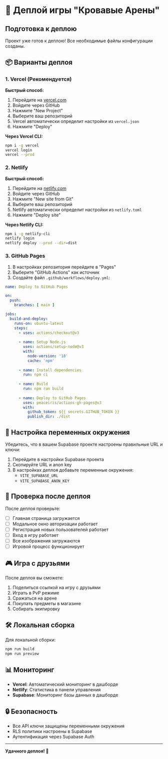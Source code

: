 # 🚀 Деплой игры "Кровавые Арены"

## Подготовка к деплою

Проект уже готов к деплою! Все необходимые файлы конфигурации созданы.

## 📦 Варианты деплоя

### 1. Vercel (Рекомендуется)

**Быстрый способ:**
1. Перейдите на [vercel.com](https://vercel.com)
2. Войдите через GitHub
3. Нажмите "New Project"
4. Выберите ваш репозиторий
5. Vercel автоматически определит настройки из `vercel.json`
6. Нажмите "Deploy"

**Через Vercel CLI:**
```bash
npm i -g vercel
vercel login
vercel --prod
```

### 2. Netlify

**Быстрый способ:**
1. Перейдите на [netlify.com](https://netlify.com)
2. Войдите через GitHub
3. Нажмите "New site from Git"
4. Выберите ваш репозиторий
5. Netlify автоматически определит настройки из `netlify.toml`
6. Нажмите "Deploy site"

**Через Netlify CLI:**
```bash
npm i -g netlify-cli
netlify login
netlify deploy --prod --dir=dist
```

### 3. GitHub Pages

1. В настройках репозитория перейдите в "Pages"
2. Выберите "GitHub Actions" как источник
3. Создайте файл `.github/workflows/deploy.yml`:

```yaml
name: Deploy to GitHub Pages

on:
  push:
    branches: [ main ]

jobs:
  build-and-deploy:
    runs-on: ubuntu-latest
    steps:
      - uses: actions/checkout@v3
      
      - name: Setup Node.js
        uses: actions/setup-node@v3
        with:
          node-version: '18'
          cache: 'npm'
      
      - name: Install dependencies
        run: npm ci
      
      - name: Build
        run: npm run build
      
      - name: Deploy to GitHub Pages
        uses: peaceiris/actions-gh-pages@v3
        with:
          github_token: ${{ secrets.GITHUB_TOKEN }}
          publish_dir: ./dist
```

## 🔧 Настройка переменных окружения

Убедитесь, что в вашем Supabase проекте настроены правильные URL и ключи:

1. Перейдите в настройки Supabase проекта
2. Скопируйте URL и anon key
3. В настройках деплоя добавьте переменные окружения:
   - `VITE_SUPABASE_URL`
   - `VITE_SUPABASE_ANON_KEY`

## 📱 Проверка после деплоя

После деплоя проверьте:
- [ ] Главная страница загружается
- [ ] Модальное окно авторизации работает
- [ ] Регистрация новых пользователей работает
- [ ] Вход в игру работает
- [ ] Все изображения загружаются
- [ ] Игровой процесс функционирует

## 🎮 Игра с друзьями

После деплоя вы сможете:
1. Поделиться ссылкой на игру с друзьями
2. Играть в PvP режиме
3. Сражаться на арене
4. Покупать предметы в магазине
5. Собирать экипировку

## 🛠️ Локальная сборка

Для локальной сборки:
```bash
npm run build
npm run preview
```

## 📊 Мониторинг

- **Vercel**: Автоматический мониторинг в дашборде
- **Netlify**: Статистика в панели управления
- **Supabase**: Мониторинг базы данных в дашборде

## 🔒 Безопасность

- Все API ключи защищены переменными окружения
- RLS политики настроены в Supabase
- Аутентификация через Supabase Auth

---

**Удачного деплоя! 🎉**
